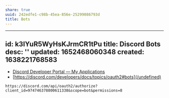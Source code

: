 ```yaml
---
share: true
uuid: 242edfe1-c98b-45ea-856e-25299086793d
title: Bots
---
```

---
id: k3IYuR5WyHsKJrmCR1tPu
title: Discord Bots
desc: ''
updated: 1652468060348
created: 1638221768583
---

* [Discord Developer Portal — My Applications](https://discord.com/developers/applications)
* [https://discord.com/developers/docs/topics/oauth2#bots](/undefined)

```
https://discord.com/api/oauth2/authorize?client_id=974746378800611338&scope=bot&permissions=8
```